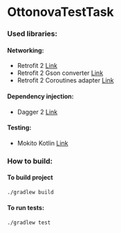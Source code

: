 # OttonovaTestTask
### Used libraries:
#### Networking:
* Retrofit 2 [Link](https://square.github.io/retrofit/)
* Retrofit 2 Gson converter [Link](https://github.com/square/retrofit/tree/master/retrofit-converters/gson)
* Retrofit 2 Coroutines adapter [Link](https://github.com/JakeWharton/retrofit2-kotlin-coroutines-adapter)

#### Dependency injection:
* Dagger 2 [Link](https://dagger.dev/)

#### Testing: 
* Mokito Kotlin [Link](https://github.com/nhaarman/mockito-kotlin)

### How to build: 
#### To build project
```bash
./gradlew build
```
#### To run tests: 
```
./gradlew test
```

